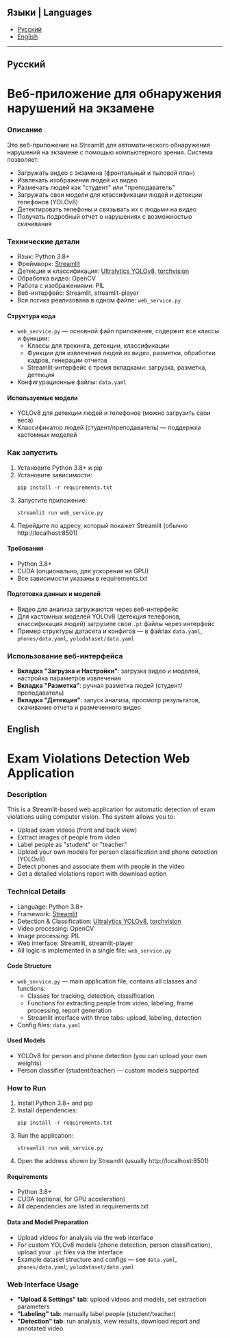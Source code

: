 ## Языки | Languages
- [Русский](#русский)
- [English](#english)

---

## Русский

# Веб-приложение для обнаружения нарушений на экзамене

### Описание
Это веб-приложение на Streamlit для автоматического обнаружения нарушений на экзамене с помощью компьютерного зрения. Система позволяет:
- Загружать видео с экзамена (фронтальный и тыловой план)
- Извлекать изображения людей из видео
- Размечать людей как "студент" или "преподаватель"
- Загружать свои модели для классификации людей и детекции телефонов (YOLOv8)
- Детектировать телефоны и связывать их с людьми на видео
- Получать подробный отчет о нарушениях с возможностью скачивания

### Технические детали
- Язык: Python 3.8+
- Фреймворк: [Streamlit](https://streamlit.io/)
- Детекция и классификация: [Ultralytics YOLOv8](https://github.com/ultralytics/ultralytics), [torchvision](https://pytorch.org/vision/)
- Обработка видео: OpenCV
- Работа с изображениями: PIL
- Веб-интерфейс: Streamlit, streamlit-player
- Вся логика реализована в одном файле: `web_service.py`

#### Структура кода
- `web_service.py` — основной файл приложения, содержит все классы и функции:
  - Классы для трекинга, детекции, классификации
  - Функции для извлечения людей из видео, разметки, обработки кадров, генерации отчетов
  - Streamlit-интерфейс с тремя вкладками: загрузка, разметка, детекция
- Конфигурационные файлы: `data.yaml`

#### Используемые модели
- YOLOv8 для детекции людей и телефонов (можно загрузить свои веса)
- Классификатор людей (студент/преподаватель) — поддержка кастомных моделей

### Как запустить
1. Установите Python 3.8+ и pip
2. Установите зависимости:
   ```
   pip install -r requirements.txt
   ```
3. Запустите приложение:
   ```
   streamlit run web_service.py
   ```
4. Перейдите по адресу, который покажет Streamlit (обычно http://localhost:8501)

#### Требования
- Python 3.8+
- CUDA (опционально, для ускорения на GPU)
- Все зависимости указаны в requirements.txt

#### Подготовка данных и моделей
- Видео для анализа загружаются через веб-интерфейс
- Для кастомных моделей YOLOv8 (детекция телефонов, классификация людей) загрузите свои `.pt` файлы через интерфейс
- Пример структуры датасета и конфигов — в файлах `data.yaml`, `phones/data.yaml`, `yolodataset/data.yaml`

### Использование веб-интерфейса
- **Вкладка "Загрузка и Настройки"**: загрузка видео и моделей, настройка параметров извлечения
- **Вкладка "Разметка"**: ручная разметка людей (студент/преподаватель)
- **Вкладка "Детекция"**: запуск анализа, просмотр результатов, скачивание отчета и размеченного видео



## English

# Exam Violations Detection Web Application

### Description
This is a Streamlit-based web application for automatic detection of exam violations using computer vision. The system allows you to:
- Upload exam videos (front and back view)
- Extract images of people from video
- Label people as "student" or "teacher"
- Upload your own models for person classification and phone detection (YOLOv8)
- Detect phones and associate them with people in the video
- Get a detailed violations report with download option

### Technical Details
- Language: Python 3.8+
- Framework: [Streamlit](https://streamlit.io/)
- Detection & Classification: [Ultralytics YOLOv8](https://github.com/ultralytics/ultralytics), [torchvision](https://pytorch.org/vision/)
- Video processing: OpenCV
- Image processing: PIL
- Web interface: Streamlit, streamlit-player
- All logic is implemented in a single file: `web_service.py`

#### Code Structure
- `web_service.py` — main application file, contains all classes and functions:
  - Classes for tracking, detection, classification
  - Functions for extracting people from video, labeling, frame processing, report generation
  - Streamlit interface with three tabs: upload, labeling, detection
- Config files: `data.yaml`

#### Used Models
- YOLOv8 for person and phone detection (you can upload your own weights)
- Person classifier (student/teacher) — custom models supported

### How to Run
1. Install Python 3.8+ and pip
2. Install dependencies:
   ```
   pip install -r requirements.txt
   ```
3. Run the application:
   ```
   streamlit run web_service.py
   ```
4. Open the address shown by Streamlit (usually http://localhost:8501)

#### Requirements
- Python 3.8+
- CUDA (optional, for GPU acceleration)
- All dependencies are listed in requirements.txt

#### Data and Model Preparation
- Upload videos for analysis via the web interface
- For custom YOLOv8 models (phone detection, person classification), upload your `.pt` files via the interface
- Example dataset structure and configs — see `data.yaml`, `phones/data.yaml`, `yolodataset/data.yaml`

### Web Interface Usage
- **"Upload & Settings" tab**: upload videos and models, set extraction parameters
- **"Labeling" tab**: manually label people (student/teacher)
- **"Detection" tab**: run analysis, view results, download report and annotated video


